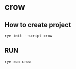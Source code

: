 # crow

## How to create project

```fish
rye init --script crow
```

## RUN

```fish
rye run crow
```
